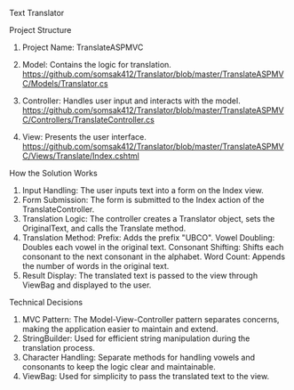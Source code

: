Text Translator

Project Structure
1. Project Name: TranslateASPMVC
2. Model: Contains the logic for translation.
   https://github.com/somsak412/Translator/blob/master/TranslateASPMVC/Models/Translator.cs
  
4. Controller: Handles user input and interacts with the model.
   https://github.com/somsak412/Translator/blob/master/TranslateASPMVC/Controllers/TranslateController.cs

5. View: Presents the user interface.
   https://github.com/somsak412/Translator/blob/master/TranslateASPMVC/Views/Translate/Index.cshtml

How the Solution Works
1. Input Handling: The user inputs text into a form on the Index view.
2. Form Submission: The form is submitted to the Index action of the TranslateController.
3. Translation Logic: The controller creates a Translator object, sets the OriginalText, and calls the Translate method.
4. Translation Method:
    Prefix: Adds the prefix "UBCO".
    Vowel Doubling: Doubles each vowel in the original text.
    Consonant Shifting: Shifts each consonant to the next consonant in the alphabet.
    Word Count: Appends the number of words in the original text.
5. Result Display: The translated text is passed to the view through ViewBag and displayed to the user.

Technical Decisions
1. MVC Pattern: The Model-View-Controller pattern separates concerns, making the application easier to maintain and extend.
2. StringBuilder: Used for efficient string manipulation during the translation process.
3. Character Handling: Separate methods for handling vowels and consonants to keep the logic clear and maintainable.
4. ViewBag: Used for simplicity to pass the translated text to the view. 
    
